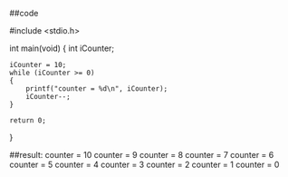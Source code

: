 ##code

#include <stdio.h>

int main(void)
{
	int iCounter;

	iCounter = 10;
	while (iCounter >= 0)
	{
		printf("counter = %d\n", iCounter);
		iCounter--;
	}

	return 0;
}


##result:
counter = 10
counter = 9
counter = 8
counter = 7
counter = 6
counter = 5
counter = 4
counter = 3
counter = 2
counter = 1
counter = 0


